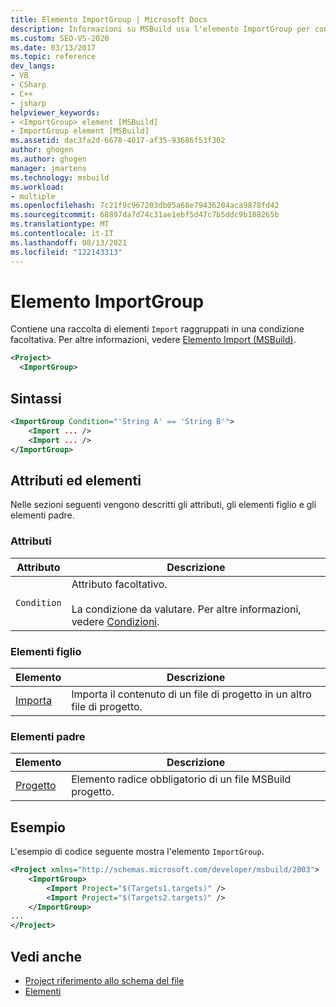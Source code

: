 ```yaml
---
title: Elemento ImportGroup | Microsoft Docs
description: Informazioni su MSBuild usa l'elemento ImportGroup per contenere una raccolta di elementi Import raggruppati in una condizione facoltativa.
ms.custom: SEO-VS-2020
ms.date: 03/13/2017
ms.topic: reference
dev_langs:
- VB
- CSharp
- C++
- jsharp
helpviewer_keywords:
- <ImportGroup> element [MSBuild]
- ImportGroup element [MSBuild]
ms.assetid: dac3fa2d-6678-4017-af35-93686f53f302
author: ghogen
ms.author: ghogen
manager: jmartens
ms.technology: msbuild
ms.workload:
- multiple
ms.openlocfilehash: 7c21f9c967203db05a68e79436204aca9878fd42
ms.sourcegitcommit: 68897da7d74c31ae1ebf5d47c7b5ddc9b108265b
ms.translationtype: MT
ms.contentlocale: it-IT
ms.lasthandoff: 08/13/2021
ms.locfileid: "122143313"
---
```

# <a name="importgroup-element"></a>Elemento ImportGroup

  
Contiene una raccolta di elementi `Import` raggruppati in una condizione facoltativa. Per altre informazioni, vedere [Elemento Import (MSBuild)](../msbuild/import-element-msbuild.md).

```xml
<Project>
  <ImportGroup>
```

## <a name="syntax"></a>Sintassi

```xml
<ImportGroup Condition="'String A' == 'String B'">
    <Import ... />
    <Import ... />
</ImportGroup>
```

## <a name="attributes-and-elements"></a>Attributi ed elementi

 Nelle sezioni seguenti vengono descritti gli attributi, gli elementi figlio e gli elementi padre.

### <a name="attributes"></a>Attributi

|Attributo|Descrizione|
|---------------|-----------------|
|`Condition`|Attributo facoltativo.<br /><br /> La condizione da valutare. Per altre informazioni, vedere [Condizioni](../msbuild/msbuild-conditions.md).|

### <a name="child-elements"></a>Elementi figlio

|Elemento|Descrizione|
|-------------|-----------------|
|[Importa](../msbuild/import-element-msbuild.md)|Importa il contenuto di un file di progetto in un altro file di progetto.|

### <a name="parent-elements"></a>Elementi padre

| Elemento | Descrizione |
| - | - |
| [Progetto](../msbuild/project-element-msbuild.md) | Elemento radice obbligatorio di un file MSBuild progetto. |

## <a name="example"></a>Esempio

 L'esempio di codice seguente mostra l'elemento `ImportGroup`.

```xml
<Project xmlns="http://schemas.microsoft.com/developer/msbuild/2003">
    <ImportGroup>
        <Import Project="$(Targets1.targets)" />
        <Import Project="$(Targets2.targets)" />
    </ImportGroup>
...
</Project>
```

## <a name="see-also"></a>Vedi anche

- [Project riferimento allo schema del file](../msbuild/msbuild-project-file-schema-reference.md)
- [Elementi](../msbuild/msbuild-items.md)
